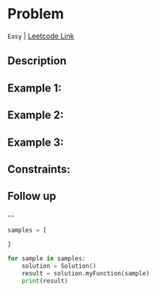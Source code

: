 # Problem
`Easy` | [Leetcode Link](https://leetcode.com/problems/)

## Description


## Example 1:


## Example 2:


## Example 3:


## Constraints:


## Follow up

--

```python
samples = [

]

for sample in samples:
    solution = Solution()
    result = solution.myFunction(sample)
    print(result)
```